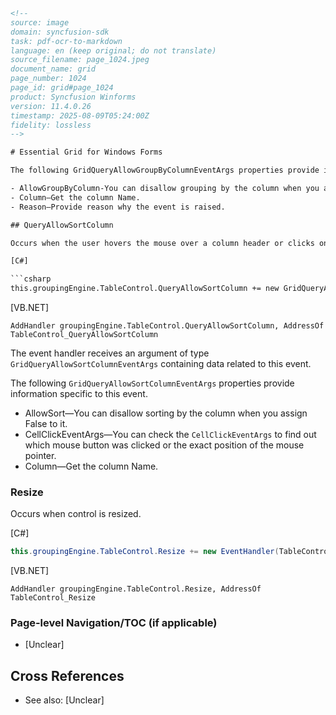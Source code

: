 ```html
<!-- 
source: image
domain: syncfusion-sdk
task: pdf-ocr-to-markdown
language: en (keep original; do not translate)
source_filename: page_1024.jpeg
document_name: grid
page_number: 1024
page_id: grid#page_1024
product: Syncfusion Winforms
version: 11.4.0.26
timestamp: 2025-08-09T05:24:00Z
fidelity: lossless
-->

# Essential Grid for Windows Forms

The following GridQueryAllowGroupByColumnEventArgs properties provide information specific to this event.

- AllowGroupByColumn-You can disallow grouping by the column when you assign False to it.
- Column—Get the column Name.
- Reason—Provide reason why the event is raised.

## QueryAllowSortColumn

Occurs when the user hovers the mouse over a column header or clicks on it. In your event handler, you can determine if the selected column can be sorted.

[C#]

```csharp
this.groupingEngine.TableControl.QueryAllowSortColumn += new GridQueryAllowSortColumnEventHandler(TableControl_QueryAllowSortColumn);
```

[VB.NET]

```vb.net
AddHandler groupingEngine.TableControl.QueryAllowSortColumn, AddressOf TableControl_QueryAllowSortColumn
```

The event handler receives an argument of type `GridQueryAllowSortColumnEventArgs` containing data related to this event.

The following `GridQueryAllowSortColumnEventArgs` properties provide information specific to this event.

- AllowSort—You can disallow sorting by the column when you assign False to it.
- CellClickEventArgs—You can check the `CellClickEventArgs` to find out which mouse button was clicked or the exact position of the mouse pointer.
- Column—Get the column Name.

### Resize

Occurs when control is resized.

[C#]

```csharp
this.groupingEngine.TableControl.Resize += new EventHandler(TableControl_Resize);
```

[VB.NET]

```vb.net
AddHandler groupingEngine.TableControl.Resize, AddressOf TableControl_Resize
```

### Page-level Navigation/TOC (if applicable)

- [Unclear]

## Cross References

- See also: [Unclear]

<!-- tags: [grid, queryallowgroupbycolumn, queryallowsortcolumn, resize, windows forms] keywords: [syncfusion, grid, allowgroupbycolumn, allowsortcolumn, event handler, column sorting, column grouping, cell click event, control resize, windows forms, event properties] -->
```